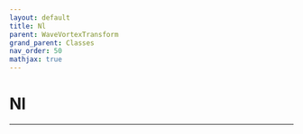 ```yaml
---
layout: default
title: Nl
parent: WaveVortexTransform
grand_parent: Classes
nav_order: 50
mathjax: true
---
```


#  Nl




---

